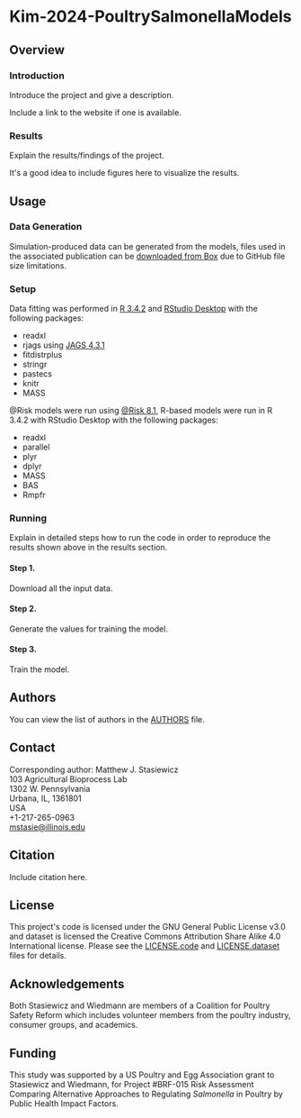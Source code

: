 # Kim-2024-PoultrySalmonellaModels

## Overview
### Introduction
Introduce the project and give a description.

Include a link to the website if one is available.

### Results
Explain the results/findings of the project.

It's a good idea to include figures here to visualize the results.

## Usage
### Data Generation
Simulation-produced data can be generated from the models, files used in the associated publication can be [downloaded from Box](https://uofi.box.com/s/r7p3hoty6ymlomipav1xbgzv2p3rf8dy) due to GitHub file size limitations.

### Setup
Data fitting was performed in [R 3.4.2](https://cloud.r-project.org/) and [RStudio Desktop](https://posit.co/download/rstudio-desktop/) with the following packages:
* readxl
* rjags using [JAGS 4.3.1](https://mcmc-jags.sourceforge.io/)
* fitdistrplus
* stringr
* pastecs
* knitr
* MASS

 @Risk models were run using [@Risk 8.1](https://lumivero.com/products/at-risk/), R-based models were run in R 3.4.2 with RStudio Desktop with the following packages:
 * readxl
* parallel
* plyr
* dplyr
* MASS
* BAS
* Rmpfr

### Running
Explain in detailed steps how to run the code in order to reproduce the results shown above in the results section.

#### Step 1.
Download all the input data.

#### Step 2.
Generate the values for training the model.

#### Step 3.
Train the model.

## Authors
You can view the list of authors in the [AUTHORS](/AUTHORS) file.

## Contact
Corresponding author: Matthew J. Stasiewicz<br>
103 Agricultural Bioprocess Lab<br>
1302 W. Pennsylvania<br>
Urbana, IL, 1361801<br>
USA<br>
+1-217-265-0963<br>
[mstasie@illinois.edu](mailto:mstasie@illinois.edu)

## Citation
Include citation here.

## License
This project's code is licensed under the GNU General Public License v3.0 and dataset is licensed the Creative Commons Attribution Share Alike 4.0 International license. Please see the [LICENSE.code](/LICENSE.code) and [LICENSE.dataset](/LICENSE.dataset) files for details.

## Acknowledgements
Both Stasiewicz and Wiedmann are members of a Coalition for Poultry Safety Reform which includes volunteer members from the poultry industry, consumer groups, and academics.

## Funding
This study was supported by a US Poultry and Egg Association grant to Stasiewicz and Wiedmann, for Project #BRF-015 Risk Assessment Comparing Alternative Approaches to Regulating _Salmonella_ in Poultry by Public Health Impact Factors.
